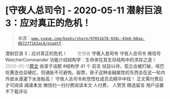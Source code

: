 # [守夜人总司令] - 2020-05-11 潜射巨浪 3：应对真正的危机！

> 来源：[`www.yuque.com/books/share/97051b78-926c-43e6-b0aa-0b72ff163ac4/giwqtf`](https://www.yuque.com/books/share/97051b78-926c-43e6-b0aa-0b72ff163ac4/giwqtf)

<ne-p id="520f42f3293818f927861ebbd5b15da4_p_0" data-lake-id="520f42f3293818f927861ebbd5b15da4_p_0"><ne-text id="u63835eb3" style="color: rgb(51, 51, 51);">潜射巨浪 3：应对真正的危机！</ne-text></ne-p> <ne-p id="c0f3a57fdb9b5e4b954cbfee7e3fb052" data-lake-id="c0f3a57fdb9b5e4b954cbfee7e3fb052"><ne-text id="u602ba519" ne-fontsize="12" style="color: rgb(255, 255, 255);">原创</ne-text><ne-text id="uca550f34" style="color: rgb(140, 140, 140);">觉悟者</ne-text> <ne-text id="ubfa483e7" ne-fontsize="14">守夜人总司令</ne-text></ne-p> <ne-p id="7e9e5498c80321273f0ebfa02dce909d" data-lake-id="7e9e5498c80321273f0ebfa02dce909d"><ne-text id="u6d20b859" ne-fontsize="14" ne-bold="true" style="color: rgb(51, 51, 51);">守夜人总司令</ne-text></ne-p> <ne-p id="d46e70b0a2d9b9908a73c250e6cc22fb" data-lake-id="d46e70b0a2d9b9908a73c250e6cc22fb"><ne-text id="u6e3f9835" ne-fontsize="14" style="color: rgb(51, 51, 51);">微信号</ne-text><ne-text id="u33828e57" ne-fontsize="14" style="color: rgb(51, 51, 51);">WatcherCommander</ne-text></ne-p> <ne-p id="8fc1a34989f72bbe3a2c5ca814b12920" data-lake-id="8fc1a34989f72bbe3a2c5ca814b12920"><ne-text id="u212fa747" ne-fontsize="14" style="color: rgb(51, 51, 51);">功能介绍</ne-text><ne-text id="u5446748e" ne-fontsize="14" style="color: rgb(51, 51, 51);">结构学：生命体在其生存结构中的求存之道！</ne-text></ne-p> <ne-p id="16557a1cf289a76ae590b9fe0d6fc178" data-lake-id="16557a1cf289a76ae590b9fe0d6fc178"><ne-text id="u20a89776" style="color: rgb(140, 140, 140);">2020-05-11</ne-text>[<ne-text id="u4e5238a9" ne-fontsize="14">原文</ne-text>](https://mp.weixin.qq.com/s?__biz=MzAxNDk1NjI2Mw==&mid=2247485199&idx=1&sn=aba0a12dad3ec2d04e267645968b7cb1&chksm=9b8a2487acfdad910b880c358c1f6754e5ba01eb7eadfe70b45c2d1c9ec161d20151df4b1f2e&scene=27#wechat_redirect&cpage=225)</ne-p> <ne-p id="a4eecbb28d5a7d081d48fc26be398c2d" data-lake-id="a4eecbb28d5a7d081d48fc26be398c2d"><ne-text id="u51d5ccb5" style="color: rgb(51, 51, 51);">收录于话题</ne-text></ne-p> <ne-p id="ec987e001c2a8e8598fbd665d88ffe34" data-lake-id="ec987e001c2a8e8598fbd665d88ffe34"><ne-text id="u944a38d2" style="color: rgb(51, 51, 51);">#结构学</ne-text></ne-p> <ne-p id="c9256369e740feb9e33addb92513dfab" data-lake-id="c9256369e740feb9e33addb92513dfab"><ne-text id="uc9d12a8b" style="color: rgb(51, 51, 51);">41 个</ne-text></ne-p> <ne-p id="ec5aa161d2f33272d7b17c7c5b3776f8" data-lake-id="ec5aa161d2f33272d7b17c7c5b3776f8"><ne-text id="u1120892a" style="color: rgb(51, 51, 51);">前言</ne-text></ne-p> <ne-p id="0df47cf3ba3e0b41ef38b7f0d7b9466f" data-lake-id="0df47cf3ba3e0b41ef38b7f0d7b9466f"><ne-text id="u227709fd" style="color: rgb(51, 51, 51);">拭目以待，孤立会被打破，哑巴吃黄连也会硬扛，但通胀不可避免。股票，房子这种金融属性的东西会在这一轮内外放水漫灌下水涨船高！</ne-text></ne-p> <ne-p id="4e10d1df35428e67ca55e656186b39f6" data-lake-id="4e10d1df35428e67ca55e656186b39f6"><ne-text id="ubdca8270" style="color: rgb(51, 51, 51);">守夜人总司令和觉悟社成员去精华中找！</ne-text></ne-p> <ne-p id="2005421e8e378de18b23cee7663e6903" data-lake-id="2005421e8e378de18b23cee7663e6903" ne-alignment="center"><ne-text id="u2f0a49e0" style="color: rgb(51, 51, 51);">正文需付费后才可阅读</ne-text></ne-p> <ne-p id="4d8172a6d1110feb99d81176f70999ea" data-lake-id="4d8172a6d1110feb99d81176f70999ea" ne-alignment="center"><ne-text id="ufd3d1afa">阅读本文</ne-text></ne-p> <ne-p id="8f8d09d29dafa7e8544ae7beb66f6a89" data-lake-id="8f8d09d29dafa7e8544ae7beb66f6a89" ne-alignment="center"><ne-text id="uf042275b" style="color: rgb(51, 51, 51);">微信扫一扫付费阅读本文</ne-text></ne-p> <ne-p id="8e2a6a48b008058a413fde38f259adaa" data-lake-id="8e2a6a48b008058a413fde38f259adaa" ne-alignment="center"><ne-text id="u37884d0c" style="color: rgb(51, 51, 51);">人付费</ne-text><ne-text id="u99d52eb1" ne-fontsize="13" style="color: rgb(51, 51, 51);">， 人赞赏</ne-text></ne-p> <ne-h3 id="tqfo0" data-lake-id="tqfo0"><ne-heading-ext><ne-heading-anchor></ne-heading-anchor><ne-heading-fold></ne-heading-fold></ne-heading-ext><ne-heading-content><ne-text id="uddbcdc1c" ne-fontsize="16" style="color: rgb(51, 51, 51);">精选留言</ne-text></ne-heading-content></ne-h3> <ne-p id="501b536a940625ba8d91c361b29fa72f" data-lake-id="501b536a940625ba8d91c361b29fa72f"><ne-text id="u3ecc2fbf" style="color: rgb(51, 51, 51);">用户设置不下载评论</ne-text></ne-p>